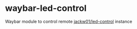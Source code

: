 # waybar-led-control
Waybar module to control remote [jackw01/led-control](https://github.com/jackw01/led-control) instance
